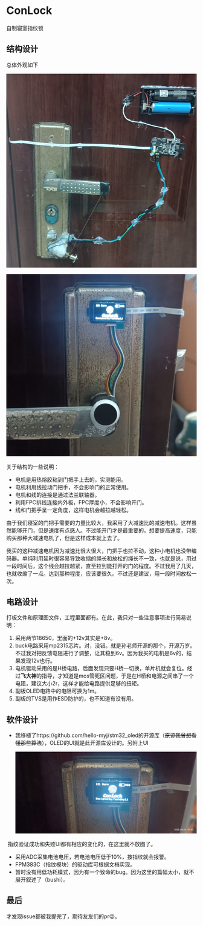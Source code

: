 # ConLock

自制寝室指纹锁

## 结构设计

总体外观如下

![](.\3_Document\image\室内.jpg)

![](.\3_Document\image\室外.jpg)

关于结构的一些说明：

- 电机是用热熔胶粘到门把手上去的，实测能用。
- 电机利用线拉动门把手，不会影响门的正常使用。
- 电机和线的连接是通过法兰联轴器。
- 利用FPC排线连接内外板，FPC厚度小，不会影响开门。
- 线和门把手呈一定角度，这样电机会越拉越轻松。

由于我们寝室的门把手需要的力量比较大，我采用了大减速比的减速电机。这样虽然能够开门，但是速度有点感人。不过能开门才是最重要的。想要提高速度，只能购买那种大减速电机了，但是这样成本就上去了。

我买的这种减速电机因为减速比很大很大，门把手也拉不动，这种小电机也没带编码器。单纯利用延时很容易导致收缩的绳长和放松的绳长不一致，也就是说，用过一段时间后，这个线会越拉越紧，直至拉到能打开的门的程度。不过我用了几天，也就收缩了一点。达到那种程度，应该要很久。不过还是建议，用一段时间放松一次。

## 电路设计

打板文件和原理图文件，工程里面都有。在此，我只对一些注意事项进行简易说明：

1. 采用两节18650，里面的+12v其实是+8v。
2. buck电路采用mp2315芯片。对，没错。就是孙老师开源的那个，开源万岁。不过我对把反馈电阻进行了调整，让其稳到6v。因为我买的电机是6v的，结果发现12v也行。
3. 电机驱动采用的是H桥电路，后面发现只要H桥一切换，单片机就会复位。经过**飞大神**的指导，才知道是mos管死区问题，于是在H桥和电源之间串了一个电阻，建议大小2r，这样才能给电路提供足够的扭矩。
4. 副板OLED电路中的电阻可换为1m。
5. 副板的TVS是用作ESD防护的，也不知道有没有用。

## 软件设计

- 我移植了https://github.com/hello-myj/stm32_oled的开源库（~~原谅我曾想看懂那些算法~~），OLED的UI就是此开源库设计的。另附上UI

  ![](.\3_Document\image\UI特写.jpg)

​		指纹验证成功和失败UI都有相应的变化的，在这里就不放图了。

- 采用ADC采集电池电压，若电池电压低于10%，按指纹就会报警。
- FPM383C（指纹模块）的驱动库可根据文档实现。
- 暂时没有用低功耗模式，因为有一个致命的bug。因为这里的篇幅太小，就不展开叙述了（bushi）。

## 最后

才发现issue都被我提完了，期待友友们的pr:stuck_out_tongue_winking_eye:。
